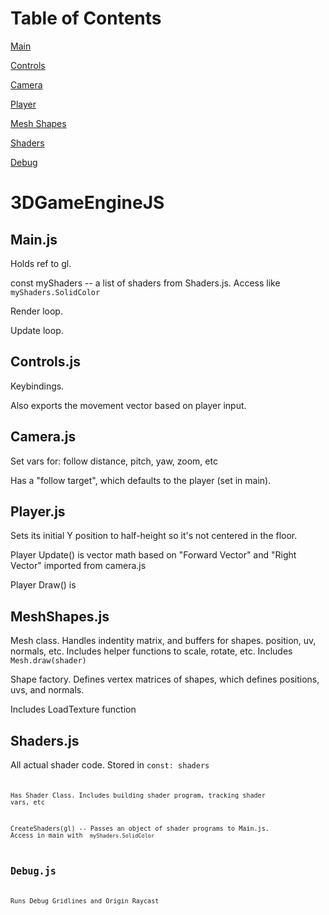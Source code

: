 # Table of Contents

[Main](#mainjs)

[Controls](#controlsjs)

[Camera](#camerajs)

[Player](#playerjs)

[Mesh Shapes](#meshshapesjs)

[Shaders](#shadersjs)

[Debug](#debugjs)




# 3DGameEngineJS



## Main.js

Holds ref to gl. 

const myShaders -- a list of shaders from Shaders.js. Access like <code> myShaders.SolidColor </code>

Render loop.

Update loop.




## Controls.js

Keybindings.

Also exports the movement vector based on player input.



## Camera.js

Set vars for: follow distance, pitch, yaw, zoom, etc

Has a "follow target", which defaults to the player (set in main).





## Player.js

Sets its initial Y position to half-height so it's not centered in the floor.

Player Update() is vector math based on "Forward Vector" and "Right Vector" imported from camera.js

Player Draw() is 


## MeshShapes.js

Mesh class. Handles indentity matrix, and buffers for shapes. position, uv, normals, etc. 
Includes helper functions to scale, rotate, etc.
Includes <code>Mesh.draw(shader)</code>

Shape factory. Defines vertex matrices of shapes, which defines positions, uvs, and normals.

Includes LoadTexture function



## Shaders.js

All actual shader code. Stored in <code>const: shaders<code> 

Has Shader Class. Includes building shader program, tracking shader vars, etc

CreateShaders(gl) -- Passes an object of shader programs to Main.js. 
Access in main with <code> myShaders.SolidColor </code>



## Debug.js

Runs Debug Gridlines and Origin Raycast



